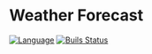# Weather Forecast
[![Language](https://img.shields.io/badge/Language-JAVA-green)]()
[![Buils Status](https://img.shields.io/github/workflow/status/Claudiu7197/WeatherForecast/Java%20CI%20with%20Gradle?logo=github&style=plastic)]()
